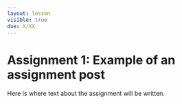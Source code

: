 ```yaml
---
layout: lesson
visible: true
due: X/XX
---
```


# Assignment 1: Example of an assignment post

Here is where text about the assignment will be written.
